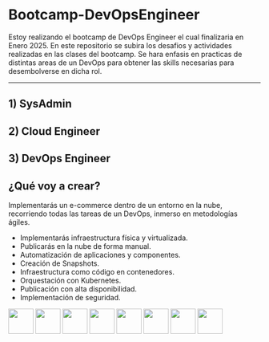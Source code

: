 # Bootcamp-DevOpsEngineer

Estoy realizando el bootcamp de DevOps Engineer el cual finalizaria en Enero 2025.
En este repositorio se subira los desafios y actividades realizadas en las clases del bootcamp.
Se hara enfasis en practicas de distintas areas de un DevOps para obtener las skills necesarias para desembolverse en dicha rol.

---

## 1) SysAdmin

## 2) Cloud Engineer

## 3) DevOps Engineer

## ¿Qué voy a crear?
Implementarás un e-commerce dentro de un entorno en la nube, recorriendo todas las tareas de un DevOps, inmerso en metodologías ágiles.

* Implementarás infraestructura física y virtualizada.
* Publicarás en la nube de forma manual.
* Automatización de aplicaciones y componentes.
* Creación de Snapshots.
* Infraestructura como código en contenedores.
* Orquestación con Kubernetes.
* Publicación con alta disponibilidad.
* Implementación de seguridad.

<div class="iconos">
    <img src="https://img.icons8.com/color/48/amazon-web-services.png" width="50" height="auto">
    <img src="https://img.icons8.com/fluency/48/docker.png" width="50" height="auto">
    <img src="https://img.icons8.com/color/48/jenkins.png" width="50" height="auto">
    <img src="https://img.icons8.com/color/48/git.png" width="50" height="auto">
    <img src="https://img.icons8.com/glyph-neue/64/github.png" width="50" height="auto"/>
    <img src="https://img.icons8.com/color/48/kubernetes.png" width="50" height="auto"/>
    <img src="https://img.icons8.com/color/48/azure-1.png" width="50" height="auto"/>
    <img src="https://img.icons8.com/color/48/terraform.png" width="50" height="auto"/>
</div>